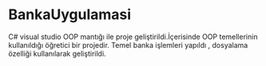 # BankaUygulamasi
C# visual studio OOP mantığı ile proje geliştirildi.İçerisinde OOP temellerinin kullanıldığı öğretici bir projedir.
Temel banka işlemleri yapıldı , dosyalama özelliği kullanılarak geliştirildi.
